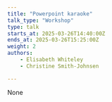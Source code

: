 ```yaml
---
title: "Powerpoint karaoke"
talk_type: "Workshop"
type: talk
starts_at: 2025-03-26T14:40:00Z
ends_at: 2025-03-26T15:25:00Z
weight: 2
authors:
    - Elisabeth Whiteley
    - Christine Smith-Johnsen

---
```

None

